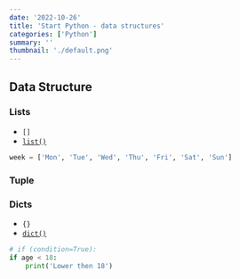```yaml
---
date: '2022-10-26'
title: 'Start Python - data structures'
categories: ['Python']
summary: ''
thumbnail: './default.png'
---
```


## Data Structure

### Lists
- `[]`
- [`list()`](https://docs.python.org/3/library/functions.html#func-list)
```python
week = ['Mon', 'Tue', 'Wed', 'Thu', 'Fri', 'Sat', 'Sun']
```

### Tuple

### Dicts
- `{}`
- [`dict()`](https://docs.python.org/3/library/functions.html#func-dict)
```python
# if (condition=True):
if age < 18:
	print('Lower then 18')
```

